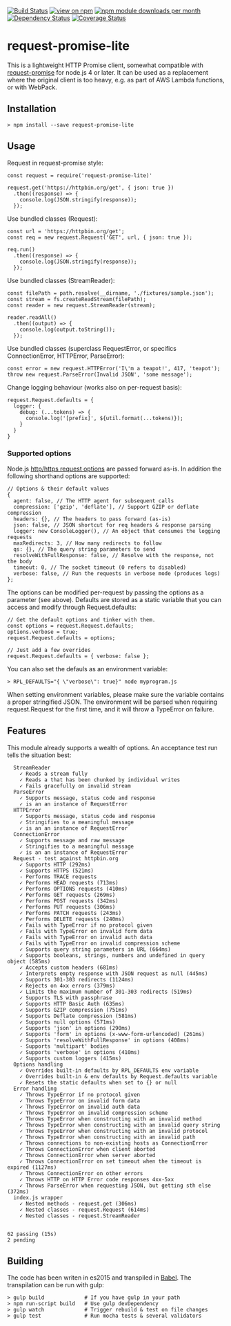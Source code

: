 [![Build Status](https://api.travis-ci.org/laurisvan/request-promise-lite.svg?branch=master)](https://travis-ci.org/laurisvan/request-promise-lite)
[![view on npm](http://img.shields.io/npm/v/request-promise-lite.svg)](https://www.npmjs.org/package/request-promise-lite)
[![npm module downloads per month](http://img.shields.io/npm/dm/request-promise-lite.svg)](https://www.npmjs.org/package/request-promise-lite)
[![Dependency Status](https://david-dm.org/laurisvan/request-promise-lite.svg)](https://david-dm.org/laurisvan/request-promise-lite)
[![Coverage Status](https://coveralls.io/repos/github/laurisvan/request-promise-lite/badge.svg?branch=master)](https://coveralls.io/github/laurisvan/request-promise-lite)

# request-promise-lite

This is a lightweight HTTP Promise client, somewhat compatible with
[request-promise](https://www.npmjs.com/package/request-promise) for node.js 4 or later. It can be used as a replacement where the original client is too heavy, e.g. as part of AWS Lambda functions, or with WebPack.

## Installation

    > npm install --save request-promise-lite

## Usage

Request in request-promise style:

    const request = require('request-promise-lite)'

    request.get('https://httpbin.org/get', { json: true })
      .then((response) => {
        console.log(JSON.stringify(response));
      });

Use bundled classes (Request):

    const url = 'https://httpbin.org/get';
    const req = new request.Request('GET', url, { json: true });

    req.run()
      .then((response) => {
        console.log(JSON.stringify(response));
      });

Use bundled classes (StreamReader):

    const filePath = path.resolve(__dirname, './fixtures/sample.json');
    const stream = fs.createReadStream(filePath);
    const reader = new request.StreamReader(stream);

    reader.readAll()
      .then((output) => {
        console.log(output.toString());
      });

Use bundled classes (superclass RequestError, or specifics ConnectionError,
HTTPError, ParseError):

    const error = new request.HTTPError('I\'m a teapot!', 417, 'teapot');
    throw new request.ParseError(Invalid JSON', 'some message');

Change logging behaviour (works also on per-request basis):

    request.Request.defaults = {
      logger: {
        debug: (...tokens) => {
          console.log('[prefix]', ${util.format(...tokens)});
        }
      }
    }

### Supported options

Node.js [http/https request options](https://nodejs.org/dist/latest-v4.x/docs/api/http.html#http_http_request_options_callback)
are passed forward as-is. In addition the following shorthand options are supported:

```
// Options & their default values
{
  agent: false, // The HTTP agent for subsequent calls
  compression: ['gzip', 'deflate'], // Support GZIP or deflate compression
  headers: {}, // The headers to pass forward (as-is)
  json: false, // JSON shortcut for req headers & response parsing
  logger: new ConsoleLogger(), // An object that consumes the logging requests
  maxRedirects: 3, // How many redirects to follow
  qs: {}, // The query string parameters to send
  resolveWithFullResponse: false, // Resolve with the response, not the body
  timeout: 0, // The socket timeout (0 refers to disabled)
  verbose: false, // Run the requests in verbose mode (produces logs)
};
```

The options can be modified per-request by passing the options as a parameter
(see above). Defaults are stored as a static variable that you can access
and modify through Request.defaults:

    // Get the default options and tinker with them.
    const options = request.Request.defaults;
    options.verbose = true;
    request.Request.defaults = options;

    // Just add a few overrides
    request.Request.defaults = { verbose: false };

You can also set the defauls as an environment variable:

    > RPL_DEFAULTS="{ \"verbose\": true}" node myprogram.js

When setting environment variables, please make sure the variable contains a
proper stringified JSON. The environment will be parsed when requiring
request.Request for the first time, and it will throw a TypeError on failure.

## Features

This module already supports a wealth of options. An acceptance test run tells
the situation best:

```
  StreamReader
    ✓ Reads a stream fully
    ✓ Reads a that has been chunked by individual writes
    ✓ Fails gracefully on invalid stream
  ParseError
    ✓ Supports message, status code and response
    ✓ is an an instance of RequestError
  HTTPError
    ✓ Supports message, status code and response
    ✓ Stringifies to a meaningful message
    ✓ is an an instance of RequestError
  ConnectionError
    ✓ Supports message and raw message
    ✓ Stringifies to a meaningful message
    ✓ is an an instance of RequestError
  Request - test against httpbin.org
    ✓ Supports HTTP (292ms)
    ✓ Supports HTTPS (521ms)
    - Performs TRACE requests
    ✓ Performs HEAD requests (713ms)
    ✓ Performs OPTIONS requests (410ms)
    ✓ Performs GET requests (269ms)
    ✓ Performs POST requests (342ms)
    ✓ Performs PUT requests (306ms)
    ✓ Performs PATCH requests (243ms)
    ✓ Performs DELETE requests (240ms)
    ✓ Fails with TypeError if no protocol given
    ✓ Fails with TypeError on invalid form data
    ✓ Fails with TypeError on invalid auth data
    ✓ Fails with TypeError on invalid compression scheme
    ✓ Supports query string parameters in URL (664ms)
    ✓ Supports booleans, strings, numbers and undefined in query object (585ms)
    ✓ Accepts custom headers (681ms)
    ✓ Interprets empty response with JSON request as null (445ms)
    ✓ Supports 301-303 redirects (1124ms)
    ✓ Rejects on 4xx errors (379ms)
    ✓ Limits the maximum number of 301-303 redirects (519ms)
    ✓ Supports TLS with passphrase
    ✓ Supports HTTP Basic Auth (635ms)
    ✓ Supports GZIP compression (751ms)
    ✓ Supports Deflate compression (581ms)
    ✓ Supports null options (571ms)
    ✓ Supports 'json' in options (290ms)
    ✓ Supports 'form' in options (x-www-form-urlencoded) (261ms)
    ✓ Supports 'resolveWithFullResponse' in options (408ms)
    - Supports 'multipart' bodies
    ✓ Supports 'verbose' in options (410ms)
    ✓ Supports custom loggers (415ms)
  Options handling
    ✓ Overrides built-in defaults by RPL_DEFAULTS env variable
    ✓ Overrides built-in & env defaults by Request.defaults variable
    ✓ Resets the static defaults when set to {} or null
  Error handling
    ✓ Throws TypeError if no protocol given
    ✓ Throws TypeError on invalid form data
    ✓ Throws TypeError on invalid auth data
    ✓ Throws TypeError on invalid compression scheme
    ✓ Throws TypeError when constructing with an invalid method
    ✓ Throws TypeError when constructing with an invalid query string
    ✓ Throws TypeError when constructing with an invalid protocol
    ✓ Throws TypeError when constructing with an invalid path
    ✓ Throws connections to non-existing hosts as ConnectionError
    ✓ Throws ConnectionError when client aborted
    ✓ Throws ConnectionError when server aborted
    ✓ Throws ConnectionError on set timeout when the timeout is expired (1127ms)
    ✓ Throws ConnectionError on other errors
    ✓ Throws HTTP on HTTP Error code responses 4xx-5xx
    ✓ Throws ParseError when requesting JSON, but getting sth else (372ms)
  index.js wrapper
    ✓ Nested methods - request.get (306ms)
    ✓ Nested classes - request.Request (614ms)
    ✓ Nested classes - request.StreamReader


62 passing (15s)
2 pending
```

## Building

The code has been writen in es2015 and transpiled in [Babel](https://babeljs.io/). The transpilation can be run with gulp:

    > gulp build             # If you have gulp in your path
    > npm run-script build   # Use gulp devDependency
    > gulp watch             # Trigger rebuild & test on file changes
    > gulp test              # Run mocha tests & several validators
